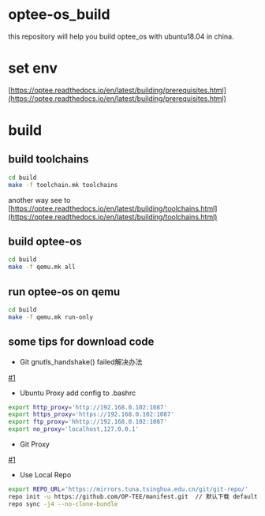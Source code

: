 # optee-os_build
this repository will help you build optee_os with ubuntu18.04 in china.

# set env
[https://optee.readthedocs.io/en/latest/building/prerequisites.html](https://optee.readthedocs.io/en/latest/building/prerequisites.html)

# build 
## build toolchains

```bash
cd build
make -f toolchain.mk toolchains
```
another way see to [https://optee.readthedocs.io/en/latest/building/toolchains.html](https://optee.readthedocs.io/en/latest/building/toolchains.html)

## build optee-os
```bash
cd build
make -f qemu.mk all
```

## run optee-os on qemu
```bash
cd build
make -f qemu.mk run-only
```
## some tips for download code
* Git gnutls_handshake() failed解决办法 

[#1](https://www.cnblogs.com/ArsenalfanInECNU/p/11327617.html)
* Ubuntu Proxy 
add config to .bashrc
```bash
export http_proxy='http://192.168.0.102:1087'
export https_proxy='https://192.168.0.102:1087'
export ftp_proxy='hhttp://192.168.0.102:1087'
export no_proxy='localhost,127.0.0.1'
```
* Git Proxy 

[#1](https://baijiahao.baidu.com/s?id=1603409484949165821&wfr=spider&for=pc)

* Use Local Repo
```bash
export REPO_URL='https://mirrors.tuna.tsinghua.edu.cn/git/git-repo/'
repo init -u https://github.com/OP-TEE/manifest.git  // 默认下载 default.xml
repo sync -j4 --no-clone-bundle
```





